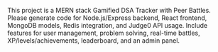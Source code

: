 <!-- Use this file to provide workspace-specific custom instructions to Copilot. For more details, visit https://code.visualstudio.com/docs/copilot/copilot-customization#_use-a-githubcopilotinstructionsmd-file -->

This project is a MERN stack Gamified DSA Tracker with Peer Battles. Please generate code for Node.js/Express backend, React frontend, MongoDB models, Redis integration, and Judge0 API usage. Include features for user management, problem solving, real-time battles, XP/levels/achievements, leaderboard, and an admin panel.
